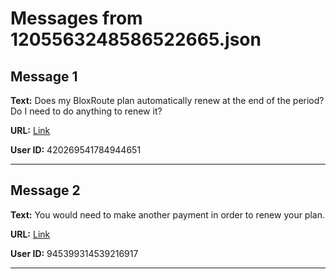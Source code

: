 # Messages from 1205563248586522665.json

## Message 1

**Text:** Does my BloxRoute plan automatically renew at the end of the period? Do I need to do anything to renew it?

**URL:** [Link](https://discord.com/channels/638409433860407300/638409433860407302/1205563248586522665)

**User ID:** 420269541784944651

---

## Message 2

**Text:** You would need to make another payment in order to renew your plan.

**URL:** [Link](https://discord.com/channels/638409433860407300/638409433860407302/1205589561887948861)

**User ID:** 945399314539216917

---

